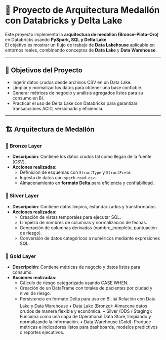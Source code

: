 
# 🏥 Proyecto de Arquitectura Medallón con Databricks y Delta Lake

Este proyecto implementa la **arquitectura de medallón (Bronce–Plata–Oro)** en Databricks usando **PySpark, SQL y Delta Lake**.  
El objetivo es mostrar un flujo de trabajo de **Data Lakehouse** aplicable en entornos reales, combinando conceptos de **Data Lake** y **Data Warehouse**.

---

## 📌 Objetivos del Proyecto

- Ingerir datos crudos desde archivos CSV en un Data Lake.
- Limpiar y normalizar los datos para obtener una base confiable.
- Generar métricas de negocio y análisis agregados listos para su consumo en BI.
- Practicar el uso de Delta Lake con Databricks para garantizar transacciones ACID, versionado y eficiencia.

---

## 🏗️ Arquitectura de Medallón

### 🥉 Bronze Layer
- **Descripción**: Contiene los datos crudos tal como llegan de la fuente (CSV).
- **Acciones realizadas**:
  - Definición de esquemas con `StructType` y `StructField`.
  - Ingesta de datos con `spark.read.csv`.
  - Almacenamiento en **formato Delta** para eficiencia y confiabilidad.

### 🥈 Silver Layer
- **Descripción**: Contiene datos limpios, estandarizados y transformados.
- **Acciones realizadas**:
	- Creación de vistas temporales para ejecutar SQL.
  -	Limpieza de nombres de columnas y normalización de fechas.
  - Generación de columnas derivadas (nombre_completo, puntuación de riesgo).
  - Conversión de datos categóricos a numéricos mediante expresiones SQL.

### 🥇 Gold Layer
- **Descripción**: Contiene métricas de negocio y datos listos para consumo.
- **Acciones realizadas**:
  - Cálculo de riesgo categorizado usando CASE WHEN.
  - Creación de un DataFrame con totales de pacientes por ciudad y nivel de riesgo.
  - Persistencia en formato Delta para uso en BI.
📊 Relación con Data Lake y Data Warehouse
•	Data Lake (Bronze): Almacena datos crudos de manera flexible y económica.
•	Silver (ODS / Staging): Funciona como una capa de Operational Data Store, limpiando y normalizando la información.
•	Data Warehouse (Gold): Produce métricas e indicadores listos para dashboards, modelos predictivos o reportes ejecutivos.

